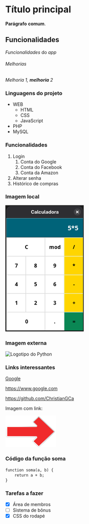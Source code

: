# Título principal

**Parágrafo** __comum__.

## Funcionalidades

*Funcionalidades* do _app_

###### Melhorias

*Melhoria 1, **melhoria** 2*

### Linguagens do projeto

* WEB
    * HTML
    * CSS
    * JavaScript
* PHP
* MySQL

### Funcionalidades

1. Login
    1. Conta do Google
    2. Conta do Facebook
    3. Conta da Amazon
2. Alterar senha
3. Histórico de compras

### Imagem local

![Calculadora em Python](img/img.png)

### Imagem externa

![Logotipo do Python](https://upload.wikimedia.org/wikipedia/commons/thumb/0/0a/Python.svg/150px-Python.svg.png)

### Links interessantes

[Google](https://www.google.com)

https://www.google.com

https://github.com/ChristianGCa

Imagem com link:

[![Repositório](img/arrow.png)](https://github.com/ChristianGCa)

### Código da função soma

```javasscript
function soma(a, b) {
    return a + b;
}
```

### Tarefas a fazer

- [x] Área de membros
- [ ] Sistema de bônus
- [x] CSS do rodapé
